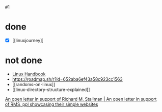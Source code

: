 #1
# done
- [x] [[linuxjourney]]
# not done
- [Linux Handbook](https://linuxhandbook.com/)
- https://roadmap.sh/r?id=652aba6ef43a58c923cc1563
- [[randoms-on-linux]]
- [[linux-directory-structure-explained]]


[An open letter in support of Richard M. Stallman | An open letter in support of RMS, ppl showcasing their simple websites ](https://rms-support-letter.github.io/)